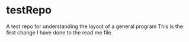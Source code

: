 # testRepo
A test repo for understanding the layout of a general program 
This is the first change I have done to the read me file.
